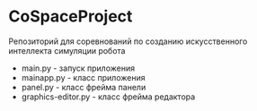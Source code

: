 # CoSpaceProject
Репозиторий для соревнований по созданию искусственного интеллекта симуляции робота

 - main.py - запуск приложения
 - mainapp.py - класс приложения
 - panel.py - класс фрейма панели
 - graphics-editor.py - класс фрейма редактора
